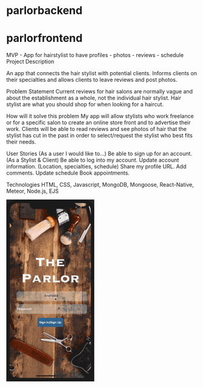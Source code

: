 # parlorbackend

# parlorfrontend

MVP - App for hairstylist to have profiles - photos - reviews - schedule
Project Description

An app that connects the hair stylist with potential clients. Informs clients on their specialties and allows clients to leave reviews and post photos. 

Problem Statement
Current reviews for hair salons are normally vague and about the establishment as a whole, not the individual hair stylist. Hair stylist are what you should shop for when looking for a haircut.

How will it solve this problem
My app will allow stylists who work freelance or for a specific salon to create an online store front and to advertise their work. Clients will be able to read reviews and see photos of hair that the stylist has cut in the past in order to select/request the stylist who best fits their needs. 

User Stories (As a user I would like to...)
Be able to sign up for an account. (As a Stylist & Client)
Be able to log into my account.
Update account information. (Location, specialties, schedule)
Share my profile URL.
Add comments.
Update schedule
Book appointments. 

Technologies
HTML, CSS, Javascript, MongoDB, Mongoose, React-Native, Meteor, Node.js, EJS

![alt-text](./TheParlorDemoGif.gif) 
